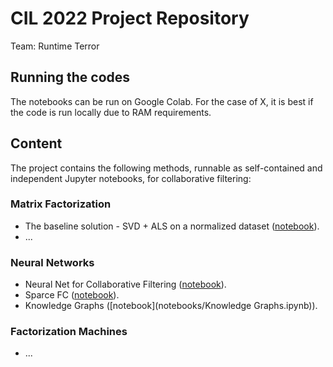 # CIL 2022 Project Repository

Team: Runtime Terror

## Running the codes

The notebooks can be run on Google Colab. For the case of X, it is best if the code is run locally due to RAM requirements.

## Content

The project contains the following methods, runnable as self-contained and independent Jupyter notebooks, for collaborative filtering:

### Matrix Factorization

* The baseline solution - SVD + ALS on a normalized dataset ([notebook](notebooks/Baseline.ipynb)).
* ...

### Neural Networks

* Neural Net for Collaborative Filtering ([notebook](notebooks/neural_net.ipynb)).
* Sparce FC ([notebook](notebooks/sparceFC.ipynb)).
* Knowledge Graphs ([notebook](notebooks/Knowledge Graphs.ipynb)).

### Factorization Machines

* ...
